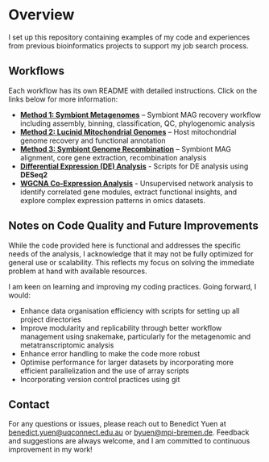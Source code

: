 # Overview

I set up this repository containing examples of my code and experiences from previous bioinformatics projects to support my job search process. 

## Workflows  
Each workflow has its own README with detailed instructions. Click on the links below for more information:  

- **[Method 1: Symbiont Metagenomes](metagenomics/README.md)** – Symbiont MAG recovery workflow including assembly, binning, classification, QC, phylogenomic analysis  
- **[Method 2: Lucinid Mitochondrial Genomes](mitochondrial_genomics/README.md)** – Host mitochondrial genome recovery and functional annotation
- **[Method 3: Symbiont Genome Recombination](genome_recombination_analysis/README.md)** – Symbiont MAG alignment, core gene extraction, recombination analysis 
- **[Differential Expression (DE) Analysis](differential_expression/README.md)** - Scripts for DE analysis using **DESeq2**
- **[WGCNA Co-Expression Analysis](differential_expression/README.md)** - Unsupervised network analysis to identify correlated gene modules, extract functional insights, and explore complex expression patterns in omics datasets.

## Notes on Code Quality and Future Improvements
While the code provided here is functional and addresses the specific needs of the analysis, I acknowledge that it may not be fully optimized for general use or scalability. This reflects my focus on solving the immediate problem at hand with available resources.

I am keen on learning and improving my coding practices. Going forward, I would:
- Enhance data organisation efficiency with scripts for setting up all project directories
- Improve modularity and replicability through better workflow management using snakemake, particularly for the metagenomic and metatranscriptomic analysis
- Enhance error handling to make the code more robust
- Optimise performance for larger datasets by incorporating more efficient parallelization and the use of array scripts
- Incorporating version control practices using git


## Contact
For any questions or issues, please reach out to Benedict Yuen at benedict.yuen@uqconnect.edu.au or byuen@mpi-bremen.de.
Feedback and suggestions are always welcome, and I am committed to continuous improvement in my work!

